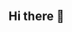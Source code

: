 ## Hi there 👋

<!--
**MarcoGossweiler/marcogossweiler** is a ✨ _special_ ✨ repository because its `README.md` (this file) appears on your GitHub profile.

Dylan Gossweiler dgossweiler87@gmail.com
This is my school account where I will be learning to be part of the cybersecuirty world.
This respository will hold assignments from my class CTI-110


-->
